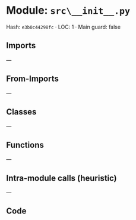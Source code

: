 # Module: `src\__init__.py`
Hash: `e3b0c44298fc` · LOC: 1 · Main guard: false

## Imports
—

## From-Imports
—

## Classes
—

## Functions
—

## Intra-module calls (heuristic)
—

## Code
```python

```
